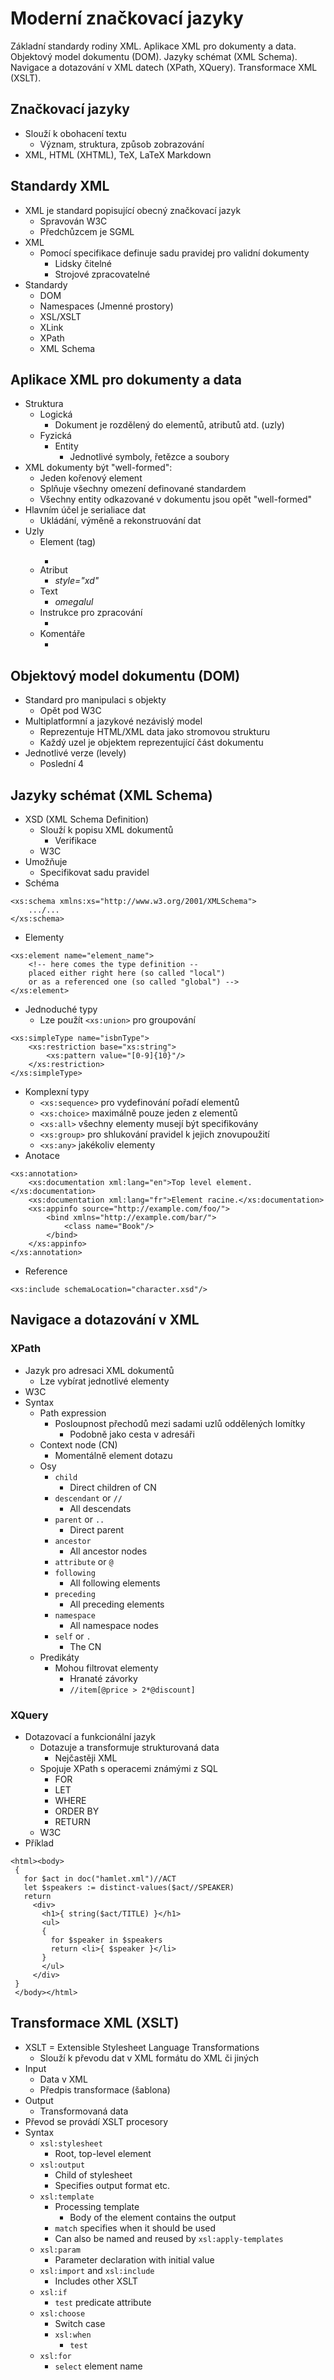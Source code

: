# Moderní značkovací jazyky

Základní standardy rodiny XML. Aplikace XML pro dokumenty a data. Objektový model dokumentu (DOM). Jazyky schémat (XML Schema). Navigace a dotazování v XML datech (XPath, XQuery). Transformace XML (XSLT).

## Značkovací jazyky

- Slouží k obohacení textu
    - Význam, struktura, způsob zobrazování
- XML, HTML (XHTML), TeX, LaTeX Markdown

## Standardy XML

- XML je standard popisující obecný značkovací jazyk
    - Spravován W3C
    - Předchůzcem je SGML
- XML
    - Pomocí specifikace definuje sadu pravidej pro validní dokumenty
        - Lidsky čitelné
        - Strojové zpracovatelné
- Standardy
    - DOM
    - Namespaces (Jmenné prostory)
    - XSL/XSLT
    - XLink
    - XPath
    - XML Schema

## Aplikace XML pro dokumenty a data

- Struktura
    - Logická
        - Dokument je rozdělený do elementů, atributů atd. (uzly)
    - Fyzická
        - Entity
            - Jednotlivé symboly, řetězce a soubory
- XML dokumenty být "well-formed":
    - Jeden kořenový element
    - Splňuje všechny omezení definované standardem
    - Všechny entity odkazované v dokumentu jsou opět "well-formed"
- Hlavním účel je serialiace dat
    - Ukládání, výměně a rekonstruování dat
- Uzly
    - Element (tag)
        - _<p> </p>_
    - Atribut
        - _style="xd"_
    - Text
        - _omegalul_
    - Instrukce pro zpracování
        - _<?xsl-stylesheet href="mystyle.xsl"?>_
    - Komentáře
        - _<!-- komentář -->_

## Objektový model dokumentu (DOM)

- Standard pro manipulaci s objekty
    - Opět pod W3C
- Multiplatformní a jazykové nezávislý model
    - Reprezentuje HTML/XML data jako stromovou strukturu
    - Každý uzel je objektem reprezentující část dokumentu
- Jednotlivé verze (levely)
    - Poslední 4

## Jazyky schémat (XML Schema)

- XSD (XML Schema Definition)
    - Slouží k popisu XML dokumentů
        - Verifikace
    - W3C
- Umožňuje
    - Specifikovat sadu pravidel
- Schéma
```
<xs:schema xmlns:xs="http://www.w3.org/2001/XMLSchema">
    .../...
</xs:schema>
```
- Elementy
```
<xs:element name="element_name">
    <!-- here comes the type definition --
    placed either right here (so called "local")
    or as a referenced one (so called "global") -->
</xs:element>
```
- Jednoduché typy
    - Lze použít `<xs:union>` pro groupování
```
<xs:simpleType name="isbnType">
    <xs:restriction base="xs:string"> 
        <xs:pattern value="[0-9]{10}"/> 
    </xs:restriction>
</xs:simpleType>
```
- Komplexní typy
    - `<xs:sequence>` pro vydefinování pořadí elementů
    - `<xs:choice>` maximálně pouze jeden z elementů
    - `<xs:all>` všechny elementy musejí být specifikovány 
    - `<xs:group>` pro shlukování pravidel k jejich znovupoužití
    - `<xs:any>` jakékoliv elementy
- Anotace
```
<xs:annotation>
    <xs:documentation xml:lang="en">Top level element.</xs:documentation>
    <xs:documentation xml:lang="fr">Element racine.</xs:documentation>
    <xs:appinfo source="http://example.com/foo/">
        <bind xmlns="http://example.com/bar/">
            <class name="Book"/>
        </bind>
    </xs:appinfo>
</xs:annotation>
```
- Reference
```
<xs:include schemaLocation="character.xsd"/>
```

## Navigace a dotazování v XML

### XPath

- Jazyk pro adresaci XML dokumentů
    - Lze vybírat jednotlivé elementy
- W3C
- Syntax
    - Path expression
        - Posloupnost přechodů mezi sadami uzlů oddělených lomítky
            - Podobně jako cesta v adresáři
    - Context node (CN)
        - Momentálně element dotazu
    - Osy
        - `child`
            - Direct children of CN
        - `descendant` or `//`
            - All descendats
        - `parent` or `..`
            - Direct parent
        - `ancestor`
            - All ancestor nodes
        - `attribute` or `@`
        - `following`
            - All following elements
        - `preceding`
            - All preceding elements
        - `namespace`
            - All namespace nodes
        - `self` or `.`
            - The CN
    - Predikáty
        - Mohou filtrovat elementy
            - Hranaté závorky
            - `//item[@price > 2*@discount]`

### XQuery

- Dotazovací a funkcionální jazyk
    - Dotazuje a transformuje strukturovaná data
        - Nejčastěji XML
    - Spojuje XPath s operacemi známými z SQL
        - FOR
        - LET
        - WHERE
        - ORDER BY
        - RETURN
    - W3C
- Příklad
```
<html><body>
 {
   for $act in doc("hamlet.xml")//ACT
   let $speakers := distinct-values($act//SPEAKER)
   return
     <div>
       <h1>{ string($act/TITLE) }</h1>
       <ul>
       {
         for $speaker in $speakers
         return <li>{ $speaker }</li>
       }
       </ul>
     </div>
 }
 </body></html>
```

## Transformace XML (XSLT)

- XSLT = Extensible Stylesheet Language Transformations
    - Slouží k převodu dat v XML formátu do XML či jiných
- Input
    - Data v XML
    - Předpis transformace (šablona)
- Output
    - Transformovaná data
- Převod se provádí XSLT procesory
- Syntax
    - `xsl:stylesheet`
        - Root, top-level element
    - `xsl:output`
        - Child of stylesheet
        - Specifies output format etc.
    - `xsl:template`
        - Processing template
            - Body of the element contains the output
        - `match` specifies when it should be used
        - Can also be named and reused by `xsl:apply-templates`
    - `xsl:param`
        - Parameter declaration with initial value
    - `xsl:import` and `xsl:include`
        - Includes other XSLT
    - `xsl:if`
        - `test` predicate attribute
    - `xsl:choose`
        - Switch case
        - `xsl:when`
            - `test`
    - `xsl:for`
        - `select` element name
